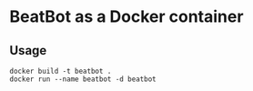 # BeatBot as a Docker container
## Usage
```shell
docker build -t beatbot .
docker run --name beatbot -d beatbot
```

